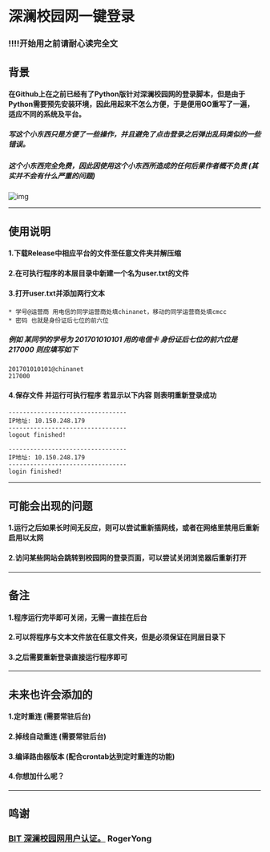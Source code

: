 深澜校园网一键登录
====
### !!!!开始用之前请耐心读完全文
## 背景
#### 在Github上在之前已经有了Python版针对深澜校园网的登录脚本，但是由于Python需要预先安装环境，因此用起来不怎么方便，于是便用GO重写了一遍，适应不同的系统及平台。
##### 写这个小东西只是方便了一些操作，并且避免了点击登录之后弹出乱码类似的一些错误。
##### 这个小东西完全免费，因此因使用这个小东西所造成的任何后果作者概不负责 (其实并不会有什么严重的问题)
![img](http://file.womoe.top/fls/qie.gif)

---
## 使用说明
#### 1.下载Release中相应平台的文件至任意文件夹并解压缩
#### 2.在可执行程序的本层目录中新建一个名为user.txt的文件
#### 3.打开user.txt并添加两行文本
    * 学号@运营商 用电信的同学运营商处填chinanet，移动的同学运营商处填cmcc
    * 密码 也就是身份证后七位的前六位
##### 例如 某同学的学号为 201701010101 用的电信卡 身份证后七位的前六位是217000 则应填写如下
    201701010101@chinanet
    217000
#### 4.保存文件 并运行可执行程序 若显示以下内容 则表明重新登录成功

    ---------------------------------
    IP地址: 10.150.248.179
    ---------------------------------
    logout finished!
    
    ---------------------------------
    IP地址: 10.150.248.179
    ---------------------------------
    login finished!

---
## 可能会出现的问题
#### 1.运行之后如果长时间无反应，则可以尝试重新插网线，或者在网络里禁用后重新启用以太网
#### 2.访问某些网站会跳转到校园网的登录页面，可以尝试关闭浏览器后重新打开

---
## 备注
#### 1.程序运行完毕即可关闭，无需一直挂在后台
#### 2.可以将程序与文本文件放在任意文件夹，但是必须保证在同层目录下
#### 3.之后需要重新登录直接运行程序即可

---
## 未来也许会添加的
#### 1.定时重连 (需要常驻后台)
#### 2.掉线自动重连 (需要常驻后台)
#### 3.编译路由器版本 (配合crontab达到定时重连的功能)
#### 4.你想加什么呢？

---
## 鸣谢
### [BIT 深澜校园网用户认证。](https://github.com/RogerYong/bit_srun) RogerYong
